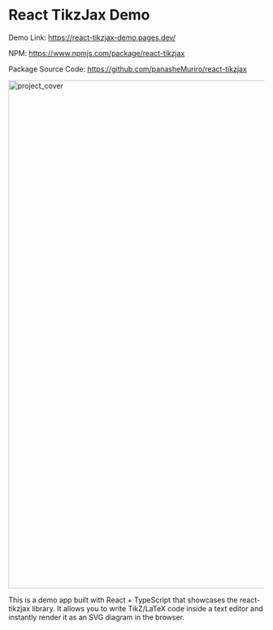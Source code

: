 # React TikzJax Demo

Demo Link: https://react-tikzjax-demo.pages.dev/

NPM: https://www.npmjs.com/package/react-tikzjax

Package Source Code: https://github.com/panasheMuriro/react-tikzjax

<img width="2600" height="1000" alt="project_cover" src="https://github.com/user-attachments/assets/95294546-02f1-495f-b4f2-a47878bffaa7" />

This is a demo app built with React + TypeScript that showcases the react-tikzjax
 library.
It allows you to write TikZ/LaTeX code inside a text editor and instantly render it as an SVG diagram in the browser.
